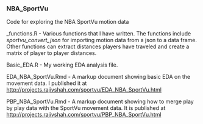 ### NBA_SportVu
Code for exploring the NBA SportVu motion data

_functions.R - Various functions that I have written.  The functions include *sportvu_convert_json* for importing motion data from a json to a data frame.  Other functions can extract distances players have traveled and create a matrix of player to player distances.

Basic_EDA.R - My working EDA analysis file.  

EDA_NBA_SportVu.Rmd - A markup document showing basic EDA on the movement data.  I published it at http://projects.rajivshah.com/sportvu/EDA_NBA_SportVu.html

PBP_NBA_SportVu.Rmd - A markup document showing how to merge play by play data with the SportVu movement data.  It is published at http://projects.rajivshah.com/sportvu/PBP_NBA_SportVu.html 



